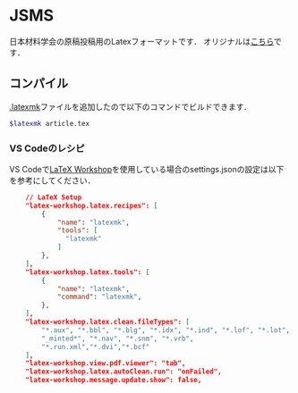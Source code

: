 # JSMS

日本材料学会の原稿投稿用のLatexフォーマットです．
オリジナルは[こちら](http://www.jsms.jp/kaishi/k_form.htm)です．


## コンパイル
[.latexmk]()ファイルを追加したので以下のコマンドでビルドできます．

```bash
$latexmk article.tex
```

### VS Codeのレシピ
VS Codeで[LaTeX Workshop](https://github.com/James-Yu/LaTeX-Workshop)を使用している場合のsettings.jsonの設定は以下を参考にしてください．
```json
    // LaTeX Setup
    "latex-workshop.latex.recipes": [
        {  
            "name": "latexmk",  
            "tools": [  
              "latexmk"  
            ]  
        },
    ],
    "latex-workshop.latex.tools": [
        {
            "name": "latexmk",
            "command": "latexmk",
        },
    ],
    "latex-workshop.latex.clean.fileTypes": [
        "*.aux", "*.bbl", "*.blg", "*.idx", "*.ind", "*.lof", "*.lot", "*.out", "*.toc", "*.acn", "*.acr", "*.alg", "*.glg", "*.glo", "*.gls", "*.ist", "*.fls", "*.log", "*.fdb_latexmk", "*.synctex.gz",
        "_minted*", "*.nav", "*.snm", "*.vrb",
        "*.run.xml","*.dvi","*.bcf"
    ],
    "latex-workshop.view.pdf.viewer": "tab",
    "latex-workshop.latex.autoClean.run": "onFailed",
    "latex-workshop.message.update.show": false,
```
